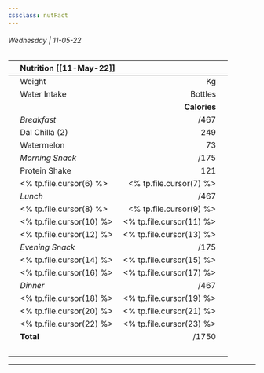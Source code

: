 ```yaml
---
cssclass: nutFact
---
```


###### Wednesday | 11-05-22

|     | Nutrition [[11-May-22]] |                        |     |
| --- | -------------------------------------------- | ----------------------:| --- |
|     | Weight                                       |                     Kg |     |
|     | Water Intake                                 |                Bottles |     |
|     |                                              |           **Calories** |     |
|     | *Breakfast*                                  |                   /467 |     |
|     | Dal Chilla (2)                        |  249 |     |
|     | Watermelon                        |  73 |     |
|     | *Morning Snack*                              |                   /175 |     |
|     | Protein Shake                        |  121 |     |
|     | <% tp.file.cursor(6) %>                        |  <% tp.file.cursor(7) %> |     |
|     | *Lunch*                                      |                   /467 |     |
|     | <% tp.file.cursor(8) %>                        |  <% tp.file.cursor(9) %> |     |
|     | <% tp.file.cursor(10) %>                       | <% tp.file.cursor(11) %> |     |
|     | <% tp.file.cursor(12) %>                       | <% tp.file.cursor(13) %> |     |
|     | *Evening Snack*                              |                   /175 |     |
|     | <% tp.file.cursor(14) %>                       | <% tp.file.cursor(15) %> |     |
|     | <% tp.file.cursor(16) %>                       | <% tp.file.cursor(17) %> |     |
|     | *Dinner*                                     |                   /467 |     |
|     | <% tp.file.cursor(18) %>                       | <% tp.file.cursor(19) %> |     |
|     | <% tp.file.cursor(20) %>                       | <% tp.file.cursor(21) %> |     |
|     | <% tp.file.cursor(22) %>                       | <% tp.file.cursor(23) %> |     |
|     | **Total**                                    |                  /1750 |     |
|     | &nbsp;                                       |                        |     |


---
